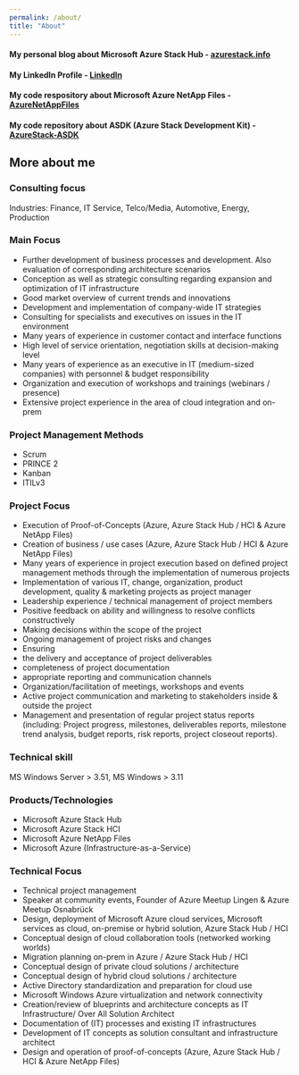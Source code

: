 ```yaml
---
permalink: /about/
title: "About"
---
```


#### My personal blog about Microsoft Azure Stack Hub - [azurestack.info](https://azurestack.info)
#### My LinkedIn Profile - [LinkedIn](https://www.linkedin.com/in/azurecris/)
#### My code respository about Microsoft Azure NetApp Files - [AzureNetAppFiles](https://github.com/chtwilfer/AzureNetAppFiles)
#### My code repository about ASDK (Azure Stack Development Kit) - [AzureStack-ASDK](https://github.com/chtwilfer/AzureStack-ASDK)


## More about me
### Consulting focus
Industries: Finance, IT Service, Telco/Media, Automotive, Energy, Production

### Main Focus
- Further development of business processes and development. Also evaluation of corresponding architecture scenarios
- Conception as well as strategic consulting regarding expansion and optimization of IT infrastructure
- Good market overview of current trends and innovations
- Development and implementation of company-wide IT strategies
- Consulting for specialists and executives on issues in the IT environment
- Many years of experience in customer contact and interface functions
- High level of service orientation, negotiation skills at decision-making level
- Many years of experience as an executive in IT (medium-sized companies) with personnel & budget responsibility
- Organization and execution of workshops and trainings (webinars / presence)
- Extensive project experience in the area of cloud integration and on-prem


### Project Management Methods
- Scrum
- PRINCE 2
- Kanban
- ITILv3

### Project Focus
- Execution of Proof-of-Concepts (Azure, Azure Stack Hub / HCI & Azure NetApp Files)
- Creation of business / use cases (Azure, Azure Stack Hub / HCI & Azure NetApp Files)
- Many years of experience in project execution based on defined project management methods through the implementation of numerous projects
- Implementation of various IT, change, organization, product development, quality & marketing projects as project manager
- Leadership experience / technical management of project members
- Positive feedback on ability and willingness to resolve conflicts constructively
- Making decisions within the scope of the project
- Ongoing management of project risks and changes
- Ensuring
- the delivery and acceptance of project deliverables
- completeness of project documentation
- appropriate reporting and communication channels
- Organization/facilitation of meetings, workshops and events
- Active project communication and marketing to stakeholders inside & outside the project
- Management and presentation of regular project status reports (including: Project progress, milestones, deliverables reports, milestone trend analysis, budget reports, risk reports, project closeout reports).


### Technical skill
MS Windows Server > 3.51, MS Windows > 3.11

### Products/Technologies
- Microsoft Azure Stack Hub
- Microsoft Azure Stack HCI
- Microsoft Azure NetApp Files
- Microsoft Azure (Infrastructure-as-a-Service)

### Technical Focus
- Technical project management
- Speaker at community events, Founder of Azure Meetup Lingen & Azure Meetup Osnabrück
- Design, deployment of Microsoft Azure cloud services, Microsoft services as cloud, on-premise or hybrid solution, Azure Stack Hub / HCI
- Conceptual design of cloud collaboration tools (networked working worlds)
- Migration planning on-prem in Azure / Azure Stack Hub / HCI
- Conceptual design of private cloud solutions / architecture
- Conceptual design of hybrid cloud solutions / architecture
- Active Directory standardization and preparation for cloud use
- Microsoft Windows Azure virtualization and network connectivity
- Creation/review of blueprints and architecture concepts as IT Infrastructure/ Over All Solution Architect
- Documentation of (IT) processes and existing IT infrastructures
- Development of IT concepts as solution consultant and infrastructure architect
- Design and operation of proof-of-concepts (Azure, Azure Stack Hub / HCI & Azure NetApp Files)
